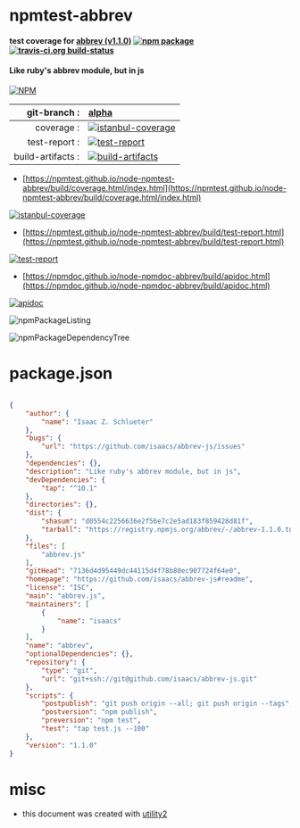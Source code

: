 # npmtest-abbrev

#### test coverage for  [abbrev (v1.1.0)](https://github.com/isaacs/abbrev-js#readme)  [![npm package](https://img.shields.io/npm/v/npmtest-abbrev.svg?style=flat-square)](https://www.npmjs.org/package/npmtest-abbrev) [![travis-ci.org build-status](https://api.travis-ci.org/npmtest/node-npmtest-abbrev.svg)](https://travis-ci.org/npmtest/node-npmtest-abbrev)

#### Like ruby's abbrev module, but in js

[![NPM](https://nodei.co/npm/abbrev.png?downloads=true&downloadRank=true&stars=true)](https://www.npmjs.com/package/abbrev)

| git-branch : | [alpha](https://github.com/npmtest/node-npmtest-abbrev/tree/alpha)|
|--:|:--|
| coverage : | [![istanbul-coverage](https://npmtest.github.io/node-npmtest-abbrev/build/coverage.badge.svg)](https://npmtest.github.io/node-npmtest-abbrev/build/coverage.html/index.html)|
| test-report : | [![test-report](https://npmtest.github.io/node-npmtest-abbrev/build/test-report.badge.svg)](https://npmtest.github.io/node-npmtest-abbrev/build/test-report.html)|
| build-artifacts : | [![build-artifacts](https://npmtest.github.io/node-npmtest-abbrev/glyphicons_144_folder_open.png)](https://github.com/npmtest/node-npmtest-abbrev/tree/gh-pages/build)|

- [https://npmtest.github.io/node-npmtest-abbrev/build/coverage.html/index.html](https://npmtest.github.io/node-npmtest-abbrev/build/coverage.html/index.html)

[![istanbul-coverage](https://npmtest.github.io/node-npmtest-abbrev/build/screenCapture.buildCi.browser.%252Ftmp%252Fbuild%252Fcoverage.lib.html.png)](https://npmtest.github.io/node-npmtest-abbrev/build/coverage.html/index.html)

- [https://npmtest.github.io/node-npmtest-abbrev/build/test-report.html](https://npmtest.github.io/node-npmtest-abbrev/build/test-report.html)

[![test-report](https://npmtest.github.io/node-npmtest-abbrev/build/screenCapture.buildCi.browser.%252Ftmp%252Fbuild%252Ftest-report.html.png)](https://npmtest.github.io/node-npmtest-abbrev/build/test-report.html)

- [https://npmdoc.github.io/node-npmdoc-abbrev/build/apidoc.html](https://npmdoc.github.io/node-npmdoc-abbrev/build/apidoc.html)

[![apidoc](https://npmdoc.github.io/node-npmdoc-abbrev/build/screenCapture.buildCi.browser.%252Ftmp%252Fbuild%252Fapidoc.html.png)](https://npmdoc.github.io/node-npmdoc-abbrev/build/apidoc.html)

![npmPackageListing](https://npmtest.github.io/node-npmtest-abbrev/build/screenCapture.npmPackageListing.svg)

![npmPackageDependencyTree](https://npmtest.github.io/node-npmtest-abbrev/build/screenCapture.npmPackageDependencyTree.svg)



# package.json

```json

{
    "author": {
        "name": "Isaac Z. Schlueter"
    },
    "bugs": {
        "url": "https://github.com/isaacs/abbrev-js/issues"
    },
    "dependencies": {},
    "description": "Like ruby's abbrev module, but in js",
    "devDependencies": {
        "tap": "^10.1"
    },
    "directories": {},
    "dist": {
        "shasum": "d0554c2256636e2f56e7c2e5ad183f859428d81f",
        "tarball": "https://registry.npmjs.org/abbrev/-/abbrev-1.1.0.tgz"
    },
    "files": [
        "abbrev.js"
    ],
    "gitHead": "7136d4d95449dc44115d4f78b80ec907724f64e0",
    "homepage": "https://github.com/isaacs/abbrev-js#readme",
    "license": "ISC",
    "main": "abbrev.js",
    "maintainers": [
        {
            "name": "isaacs"
        }
    ],
    "name": "abbrev",
    "optionalDependencies": {},
    "repository": {
        "type": "git",
        "url": "git+ssh://git@github.com/isaacs/abbrev-js.git"
    },
    "scripts": {
        "postpublish": "git push origin --all; git push origin --tags",
        "postversion": "npm publish",
        "preversion": "npm test",
        "test": "tap test.js --100"
    },
    "version": "1.1.0"
}
```



# misc
- this document was created with [utility2](https://github.com/kaizhu256/node-utility2)
